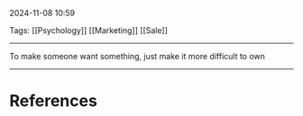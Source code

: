 2024-11-08 10:59

Tags: [[Psychology]] [[Marketing]] [[Sale]]

---

To make someone want something, just make it more difficult to own

---
# References
